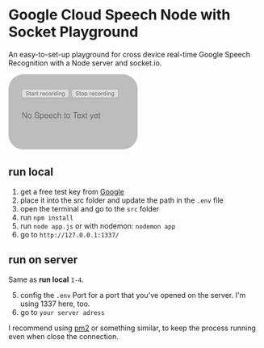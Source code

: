 # Google Cloud Speech Node with Socket Playground
An easy-to-set-up playground for cross device real-time Google Speech Recognition with a Node server and socket.io.

![Yo this is a test](yothisisatest.gif "Yo this is a test")

## run local
1. get a free test key from [Google](https://cloud.google.com/speech/docs/quickstart ) 
2. place it into the src folder and update the path in the `.env` file
3. open the terminal and go to the `src` folder
4. run `npm install`
5. run `node app.js` or with nodemon: `nodemon app`
6. go to `http://127.0.0.1:1337/`

## run on server
Same as **run local** `1-4`.

5. config the `.env` Port for a port that you've opened on the server. I'm using 1337 here, too.
6. go to `your server adress` 

I recommend using [pm2](http://pm2.keymetrics.io/) or something similar, to keep the process running even when close the connection. 
